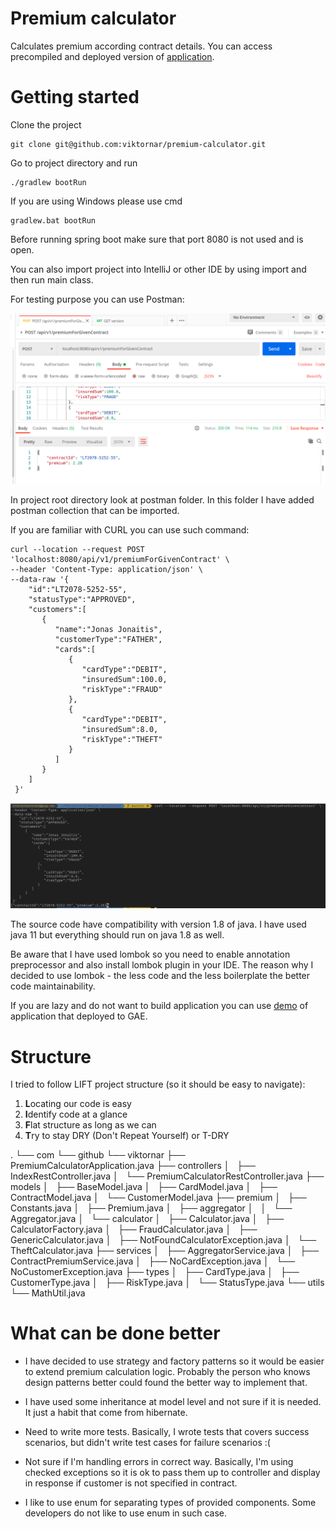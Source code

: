 # Premium calculator
Calculates premium according contract details. You can access precompiled and deployed version of [application](https://learncurve-dev.ey.r.appspot.com/).

# Getting started

Clone the project

```
git clone git@github.com:viktornar/premium-calculator.git
```

Go to project directory and run

```
./gradlew bootRun
```

If you are using Windows please use cmd

```
gradlew.bat bootRun
```

Before running spring boot make sure that port 8080 is not used and is open.

You can also import project into IntelliJ or other IDE by using import and then run main class.

For testing purpose you can use Postman:

![Postman image](images/postman_example.png)



In project root directory look at postman folder. In this folder I have added postman collection that can be imported.

If you are familiar with CURL you can use such command:

```
curl --location --request POST 'localhost:8080/api/v1/premiumForGivenContract' \
--header 'Content-Type: application/json' \
--data-raw '{
    "id":"LT2078-5252-55",
    "statusType":"APPROVED",
    "customers":[
       {
          "name":"Jonas Jonaitis",
          "customerType":"FATHER",
          "cards":[
             {
                "cardType":"DEBIT",
                "insuredSum":100.0,
                "riskType":"FRAUD"
             },
             {
                "cardType":"DEBIT",
                "insuredSum":8.0,
                "riskType":"THEFT"
             }
          ]
       }
    ]
 }'
```

![Curl example](images/curl_example.png)

The source code have compatibility with version 1.8 of java. I have used java 11 but everything should run on java 1.8 as well.

Be aware that I have used lombok so you need to enable annotation preprocessor and also install lombok plugin in your IDE. The reason why I decided to use lombok - the less code and the less boilerplate the better code maintainability.

If you are lazy and do not want to build application you can use [demo](https://learncurve-dev.ey.r.appspot.com/) of application that deployed to GAE.

# Structure

I tried to follow LIFT project structure (so it should be easy to navigate):

1. **L**ocating our code is easy
2. **I**dentify code at a glance
3. **F**lat structure as long as we can
4. **T**ry to stay DRY (Don't Repeat Yourself) or T-DRY

.
└── com
    └── github
        └── viktornar
            ├── PremiumCalculatorApplication.java
            ├── controllers
            │   ├── IndexRestController.java
            │   └── PremiumCalculatorRestController.java
            ├── models
            │   ├── BaseModel.java
            │   ├── CardModel.java
            │   ├── ContractModel.java
            │   └── CustomerModel.java
            ├── premium
            │   ├── Constants.java
            │   ├── Premium.java
            │   ├── aggregator
            │   │   └── Aggregator.java
            │   └── calculator
            │       ├── Calculator.java
            │       ├── CalculatorFactory.java
            │       ├── FraudCalculator.java
            │       ├── GenericCalculator.java
            │       ├── NotFoundCalculatorException.java
            │       └── TheftCalculator.java
            ├── services
            │   ├── AggregatorService.java
            │   ├── ContractPremiumService.java
            │   ├── NoCardException.java
            │   └── NoCustomerException.java
            ├── types
            │   ├── CardType.java
            │   ├── CustomerType.java
            │   ├── RiskType.java
            │   └── StatusType.java
            └── utils
                └── MathUtil.java



# What can be done better

* I have decided to use strategy and factory patterns so it would be easier to extend premium calculation logic. Probably the person who knows design patterns better could found the better way to implement that.

* I have used some inheritance at model level and not sure if it is needed. It just a habit that come from hibernate.

* Need to write more tests. Basically, I wrote tests that covers success scenarios, but didn't write test cases for failure scenarios :(

* Not sure if I'm handling errors in correct way. Basically, I'm using checked exceptions so it is ok to pass them up to controller and display in response if customer is not specified in contract.

* I like to use enum for separating types of provided components. Some developers do not like to use enum in such case.